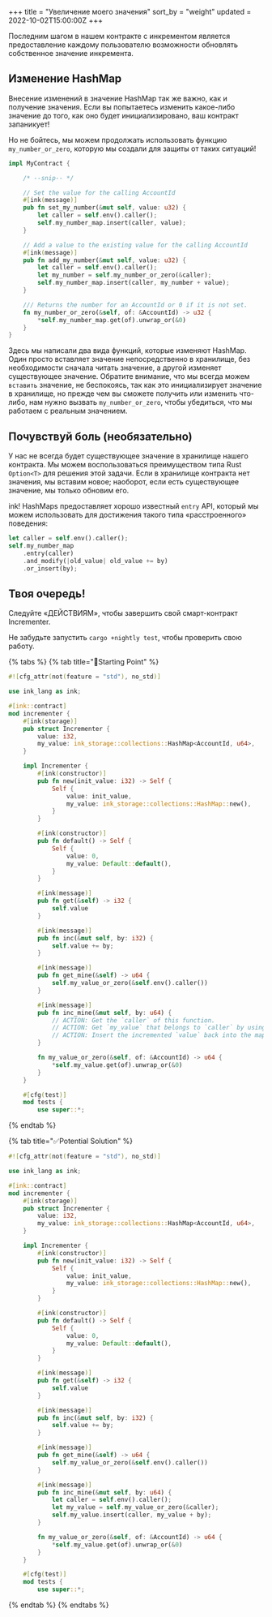 +++
title = "Увеличение моего значения"
sort_by = "weight"
updated = 2022-10-02T15:00:00Z
+++

Последним шагом в нашем контракте с инкрементом является предоставление каждому пользователю возможности обновлять собственное значение инкремента.

## Изменение HashMap <a id="modifying-a-hashmap"></a>

Внесение изменений в значение HashMap так же важно, как и получение значения. Если вы попытаетесь изменить какое-либо значение до того, как оно будет инициализировано, ваш контракт запаникует!

Но не бойтесь, мы можем продолжать использовать функцию `my_number_or_zero`, которую мы создали для защиты от таких ситуаций!

```rust
impl MyContract {

    /* --snip-- */

    // Set the value for the calling AccountId
    #[ink(message)]
    pub fn set_my_number(&mut self, value: u32) {
        let caller = self.env().caller();
        self.my_number_map.insert(caller, value);
    }

    // Add a value to the existing value for the calling AccountId
    #[ink(message)]
    pub fn add_my_number(&mut self, value: u32) {
        let caller = self.env().caller();
        let my_number = self.my_number_or_zero(&caller);
        self.my_number_map.insert(caller, my_number + value);
    }

    /// Returns the number for an AccountId or 0 if it is not set.
    fn my_number_or_zero(&self, of: &AccountId) -> u32 {
        *self.my_number_map.get(of).unwrap_or(&0)
    }
}
```

Здесь мы написали два вида функций, которые изменяют HashMap. Один просто вставляет значение непосредственно в хранилище, без необходимости сначала читать значение, а другой изменяет существующее значение. Обратите внимание, что мы всегда можем `вставить` значение, не беспокоясь, так как это инициализирует значение в хранилище, но прежде чем вы сможете получить или изменить что-либо, нам нужно вызвать `my_number_or_zero`, чтобы убедиться, что мы работаем с реальным значением.

## Почувствуй боль \(необязательно\) <a id="feel-the-pain-optional"></a>

У нас не всегда будет существующее значение в хранилище нашего контракта. Мы можем воспользоваться преимуществом типа Rust `Option<T>` для решения этой задачи. Если в хранилище контракта нет значения, мы вставим новое; наоборот, если есть существующее значение, мы только обновим его.

ink! HashMaps предоставляет хорошо известный `entry` API, который мы можем использовать для достижения такого типа «расстроенного» поведения:

```rust
let caller = self.env().caller();
self.my_number_map
    .entry(caller)
    .and_modify(|old_value| old_value += by)
    .or_insert(by);
```

## Твоя очередь! <a id="your-turn"></a>

Следуйте «ДЕЙСТВИЯМ», чтобы завершить свой смарт-контракт Incrementer.

Не забудьте запустить `cargo +nightly test`, чтобы проверить свою работу.

{% tabs %}
{% tab title="🔨Starting Point" %}

```rust
#![cfg_attr(not(feature = "std"), no_std)]

use ink_lang as ink;

#[ink::contract]
mod incrementer {
    #[ink(storage)]
    pub struct Incrementer {
        value: i32,
        my_value: ink_storage::collections::HashMap<AccountId, u64>,
    }

    impl Incrementer {
        #[ink(constructor)]
        pub fn new(init_value: i32) -> Self {
            Self {
                value: init_value,
                my_value: ink_storage::collections::HashMap::new(),
            }
        }

        #[ink(constructor)]
        pub fn default() -> Self {
            Self {
                value: 0,
                my_value: Default::default(),
            }
        }

        #[ink(message)]
        pub fn get(&self) -> i32 {
            self.value
        }

        #[ink(message)]
        pub fn inc(&mut self, by: i32) {
            self.value += by;
        }

        #[ink(message)]
        pub fn get_mine(&self) -> u64 {
            self.my_value_or_zero(&self.env().caller())
        }

        #[ink(message)]
        pub fn inc_mine(&mut self, by: u64) {
            // ACTION: Get the `caller` of this function.
            // ACTION: Get `my_value` that belongs to `caller` by using `my_value_or_zero`.
            // ACTION: Insert the incremented `value` back into the mapping.
        }

        fn my_value_or_zero(&self, of: &AccountId) -> u64 {
            *self.my_value.get(of).unwrap_or(&0)
        }
    }

    #[cfg(test)]
    mod tests {
        use super::*;
```

{% endtab %}

{% tab title="✅Potential Solution" %}

```rust
#![cfg_attr(not(feature = "std"), no_std)]

use ink_lang as ink;

#[ink::contract]
mod incrementer {
    #[ink(storage)]
    pub struct Incrementer {
        value: i32,
        my_value: ink_storage::collections::HashMap<AccountId, u64>,
    }

    impl Incrementer {
        #[ink(constructor)]
        pub fn new(init_value: i32) -> Self {
            Self {
                value: init_value,
                my_value: ink_storage::collections::HashMap::new(),
            }
        }

        #[ink(constructor)]
        pub fn default() -> Self {
            Self {
                value: 0,
                my_value: Default::default(),
            }
        }

        #[ink(message)]
        pub fn get(&self) -> i32 {
            self.value
        }

        #[ink(message)]
        pub fn inc(&mut self, by: i32) {
            self.value += by;
        }

        #[ink(message)]
        pub fn get_mine(&self) -> u64 {
            self.my_value_or_zero(&self.env().caller())
        }

        #[ink(message)]
        pub fn inc_mine(&mut self, by: u64) {
            let caller = self.env().caller();
            let my_value = self.my_value_or_zero(&caller);
            self.my_value.insert(caller, my_value + by);
        }

        fn my_value_or_zero(&self, of: &AccountId) -> u64 {
            *self.my_value.get(of).unwrap_or(&0)
        }
    }

    #[cfg(test)]
    mod tests {
        use super::*;
```

{% endtab %}
{% endtabs %}
